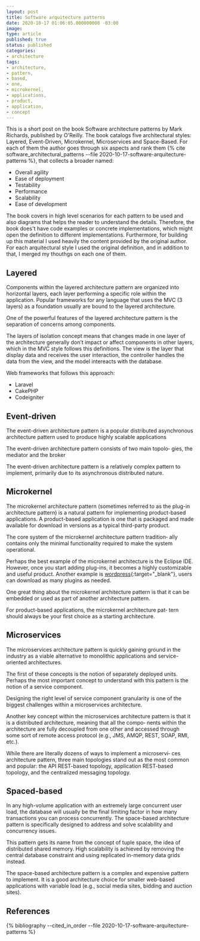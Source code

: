 ```yaml
---
layout: post
title: Software arquitecture patterns
date: 2020-10-17 01:06:05.000000000 -03:00
image: 
type: article
published: true
status: published
categories:
- architecture
tags:
- architecture,
- pattern,
- based,
- one,
- microkernel,
- applications,
- product,
- application,
- concept
---
```


This is a short post on the book Software architecture patterns by Mark Richards,
published by O'Reilly. The book catalogs five architectural styles: Layered,
Event-Driven, Microkernel, Microservices and Space-Based. For each of them
the author goes through six aspects and rank them
{% cite software_architectural_patterns --file 2020-10-17-software-arquitecture-patterns %}, that collects a broader
named:

- Overall agility
- Ease of deployment
- Testability
- Performance
- Scalability
- Ease of development

The book covers in high level scenarios for each pattern to be used and also
diagrams that helps the reader to understand the details. Therefore, the book
does't have code examples or concrete implementations, which might open the
definition to different implementations. Furthermore, for building up this material
I used heavily the content provided by the original author. For each arquitectural
style I used the original definition, and in addition to that, I merged my
thouthgs on each one of them.

## Layered

Components within the layered architecture pattern are organized
into horizontal layers, each layer performing a specific role within
the application. Popular frameworks for any language that uses the MVC (3 layers) as
a foundation usually are bound to the layered architecture.

One of the powerful features of the layered architecture pattern is
the separation of concerns among components.

The layers of isolation concept means that changes made in one
layer of the architecture generally don’t impact or affect components
in other layers, which in the MVC style follows this definitions. The
view is the layer that display data and receives the user interaction,
the controller handles the data from the view, and the model intereacts
with the database.

Web frameworks that follows this approach:

- Laravel
- CakePHP
- Codeigniter

## Event-driven

The event-driven architecture pattern is a popular distributed
asynchronous architecture pattern used to produce highly scalable
applications

The event-driven architecture pattern consists of two main topolo‐
gies, the mediator and the broker

The event-driven architecture pattern is a relatively complex pattern
to implement, primarily due to its asynchronous distributed nature.

## Microkernel

The microkernel architecture pattern (sometimes referred to as the
plug-in architecture pattern) is a natural pattern for implementing
product-based applications. A product-based application is one that
is packaged and made available for download in versions as a typical
third-party product.

The core system of the microkernel architecture pattern tradition‐
ally contains only the minimal functionality required to make the
system operational.

Perhaps the best example of the microkernel architecture is the
Eclipse IDE. However, once you start adding
plug-ins, it becomes a highly customizable and useful product. Another
example is [wordpress](https://wordpress.com){:target="_blank"}, users can
download as many plugins as needed.

One great thing about the microkernel architecture pattern is that it
can be embedded or used as part of another architecture pattern.

For product-based applications, the microkernel architecture pat‐
tern should always be your first choice as a starting architecture.

## Microservices

The microservices architecture pattern is quickly gaining ground in
the industry as a viable alternative to monolithic applications and
service-oriented architectures.

The first of these concepts is the notion of separately
deployed units. Perhaps the most important concept to understand with this pattern
is the notion of a service component.

Designing the right level of service component granularity is
one of the biggest challenges within a microservices architecture.

Another key concept within the microservices architecture pattern
is that it is a distributed architecture, meaning that all the compo‐
nents within the architecture are fully decoupled from one other
and accessed through some sort of remote access protocol (e.g.,
JMS, AMQP, REST, SOAP, RMI, etc.).

While there are literally dozens of ways to implement a microservi‐
ces architecture pattern, three main topologies stand out as the most
common and popular: the API REST-based topology, application
REST-based topology, and the centralized messaging topology.

## Spaced-based

In any high-volume application with an extremely large concurrent
user load, the database will usually be the final limiting factor in
how many transactions you can process concurrently.
The space-based architecture pattern is specifically designed to
address and solve scalability and concurrency issues.

This pattern gets its name from the concept of tuple
space, the idea of distributed shared memory. High scalability is
achieved by removing the central database constraint and using
replicated in-memory data grids instead.

The space-based architecture pattern is a complex and expensive
pattern to implement. It is a good architecture choice for smaller
web-based applications with variable load (e.g., social media sites,
bidding and auction sites).

## References

{% bibliography --cited_in_order --file 2020-10-17-software-arquitecture-patterns %}

